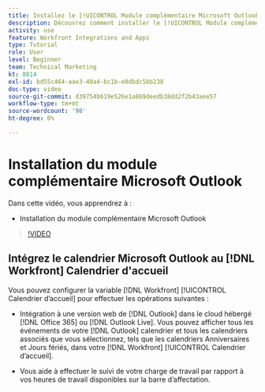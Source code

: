 ```yaml
---
title: Installez le [!UICONTROL Module complémentaire Microsoft Outlook]
description: Découvrez comment installer le [!UICONTROL Module complémentaire Microsoft Outlook]
activity: use
feature: Workfront Integrations and Apps
type: Tutorial
role: User
level: Beginner
team: Technical Marketing
kt: 8814
exl-id: bd55c464-aae3-40a4-bc1b-e0dbdc5bb238
doc-type: video
source-git-commit: d39754b619e526e1a869deedb38dd2f2b43aee57
workflow-type: tm+mt
source-wordcount: '98'
ht-degree: 0%

---
```


# Installation du module complémentaire Microsoft Outlook

Dans cette vidéo, vous apprendrez à :

* Installation du module complémentaire Microsoft Outlook

>[!VIDEO](https://video.tv.adobe.com/v/335115/?quality=12)


## Intégrez le calendrier Microsoft Outlook au [!DNL Workfront] Calendrier d&#39;accueil

Vous pouvez configurer la variable [!DNL Workfront] [!UICONTROL Calendrier d’accueil] pour effectuer les opérations suivantes :

* Intégration à une version web de [!DNL Outlook] dans le cloud hébergé [!DNL Office 365] ou [!DNL Outlook Live]. Vous pouvez afficher tous les événements de votre [!DNL Outlook] calendrier et tous les calendriers associés que vous sélectionnez, tels que les calendriers Anniversaires et Jours fériés, dans votre [!DNL Workfront] [!UICONTROL Calendrier d’accueil].

* Vous aide à effectuer le suivi de votre charge de travail par rapport à vos heures de travail disponibles sur la barre d’affectation.
